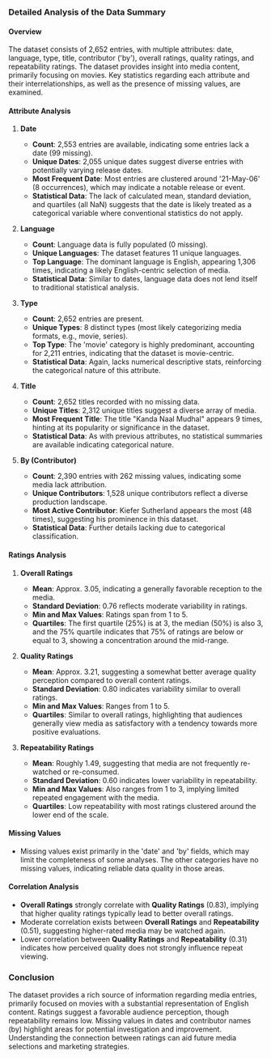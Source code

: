 ### Detailed Analysis of the Data Summary

#### Overview
The dataset consists of 2,652 entries, with multiple attributes: date, language, type, title, contributor ('by'), overall ratings, quality ratings, and repeatability ratings. The dataset provides insight into media content, primarily focusing on movies. Key statistics regarding each attribute and their interrelationships, as well as the presence of missing values, are examined.

#### Attribute Analysis

1. **Date**
   - **Count**: 2,553 entries are available, indicating some entries lack a date (99 missing).
   - **Unique Dates**: 2,055 unique dates suggest diverse entries with potentially varying release dates.
   - **Most Frequent Date**: Most entries are clustered around '21-May-06' (8 occurrences), which may indicate a notable release or event.
   - **Statistical Data**: The lack of calculated mean, standard deviation, and quartiles (all NaN) suggests that the date is likely treated as a categorical variable where conventional statistics do not apply.

2. **Language**
   - **Count**: Language data is fully populated (0 missing).
   - **Unique Languages**: The dataset features 11 unique languages.
   - **Top Language**: The dominant language is English, appearing 1,306 times, indicating a likely English-centric selection of media.
   - **Statistical Data**: Similar to dates, language data does not lend itself to traditional statistical analysis.

3. **Type**
   - **Count**: 2,652 entries are present.
   - **Unique Types**: 8 distinct types (most likely categorizing media formats, e.g., movie, series).
   - **Top Type**: The 'movie' category is highly predominant, accounting for 2,211 entries, indicating that the dataset is movie-centric.
   - **Statistical Data**: Again, lacks numerical descriptive stats, reinforcing the categorical nature of this attribute.

4. **Title**
   - **Count**: 2,652 titles recorded with no missing data.
   - **Unique Titles**: 2,312 unique titles suggest a diverse array of media.
   - **Most Frequent Title**: The title "Kanda Naal Mudhal" appears 9 times, hinting at its popularity or significance in the dataset.
   - **Statistical Data**: As with previous attributes, no statistical summaries are available indicating categorical nature.

5. **By (Contributor)**
   - **Count**: 2,390 entries with 262 missing values, indicating some media lack attribution.
   - **Unique Contributors**: 1,528 unique contributors reflect a diverse production landscape.
   - **Most Active Contributor**: Kiefer Sutherland appears the most (48 times), suggesting his prominence in this dataset.
   - **Statistical Data**: Further details lacking due to categorical classification.

#### Ratings Analysis

1. **Overall Ratings**
   - **Mean**: Approx. 3.05, indicating a generally favorable reception to the media.
   - **Standard Deviation**: 0.76 reflects moderate variability in ratings.
   - **Min and Max Values**: Ratings span from 1 to 5.
   - **Quartiles**: The first quartile (25%) is at 3, the median (50%) is also 3, and the 75% quartile indicates that 75% of ratings are below or equal to 3, showing a concentration around the mid-range.

2. **Quality Ratings**
   - **Mean**: Approx. 3.21, suggesting a somewhat better average quality perception compared to overall content ratings.
   - **Standard Deviation**: 0.80 indicates variability similar to overall ratings.
   - **Min and Max Values**: Ranges from 1 to 5.
   - **Quartiles**: Similar to overall ratings, highlighting that audiences generally view media as satisfactory with a tendency towards more positive evaluations.

3. **Repeatability Ratings**
   - **Mean**: Roughly 1.49, suggesting that media are not frequently re-watched or re-consumed.
   - **Standard Deviation**: 0.60 indicates lower variability in repeatability.
   - **Min and Max Values**: Also ranges from 1 to 3, implying limited repeated engagement with the media.
   - **Quartiles**: Low repeatability with most ratings clustered around the lower end of the scale.

#### Missing Values
- Missing values exist primarily in the 'date' and 'by' fields, which may limit the completeness of some analyses. The other categories have no missing values, indicating reliable data quality in those areas.

#### Correlation Analysis
- **Overall Ratings** strongly correlate with **Quality Ratings** (0.83), implying that higher quality ratings typically lead to better overall ratings.
- Moderate correlation exists between **Overall Ratings** and **Repeatability** (0.51), suggesting higher-rated media may be watched again.
- Lower correlation between **Quality Ratings** and **Repeatability** (0.31) indicates how perceived quality does not strongly influence repeat viewing.

### Conclusion
The dataset provides a rich source of information regarding media entries, primarily focused on movies with a substantial representation of English content. Ratings suggest a favorable audience perception, though repeatability remains low. Missing values in dates and contributor names (by) highlight areas for potential investigation and improvement. Understanding the connection between ratings can aid future media selections and marketing strategies.